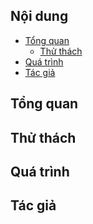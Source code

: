 ## Nội dung
- [Tổng quan](#overview)
  - [Thử thách](#the-challenge)   
- [Quá trình](#my-process)
- [Tác giả](#author)
## Tổng quan
## Thử thách
## Quá trình
## Tác giả


